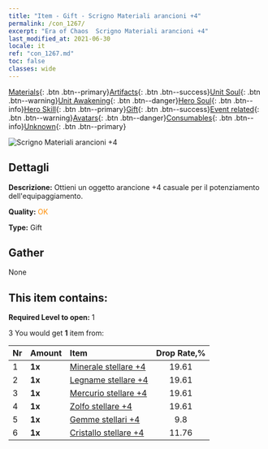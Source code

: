 ```yaml
---
title: "Item - Gift - Scrigno Materiali arancioni +4"
permalink: /con_1267/
excerpt: "Era of Chaos  Scrigno Materiali arancioni +4"
last_modified_at: 2021-06-30
locale: it
ref: "con_1267.md"
toc: false
classes: wide
---
```

 [Materials](/ItemsIT/){: .btn .btn--primary}[Artifacts](/ItemsIT/Artifacts/){: .btn .btn--success}[Unit Soul](/ItemsIT/UnitSoul/){: .btn .btn--warning}[Unit Awakening](/ItemsIT/UnitAwakening/){: .btn .btn--danger}[Hero Soul](/ItemsIT/HeroSoul/){: .btn .btn--info}[Hero Skill](/ItemsIT/HeroSkill/){: .btn .btn--primary}[Gift](/ItemsIT/Gift/){: .btn .btn--success}[Event related](/ItemsIT/Events/){: .btn .btn--warning}[Avatars](/ItemsIT/Avatars/){: .btn .btn--danger}[Consumables](/ItemsIT/Consumables/){: .btn .btn--info}[Unknown](/ItemsIT/Unknown/){: .btn .btn--primary}

 ![Scrigno Materiali arancioni +4](/images/t/i_304002.png)

## Dettagli
 **Descrizione:** Ottieni un oggetto arancione +4 casuale per il potenziamento dell'equipaggiamento.

 **Quality:** <span style="color: #FF8C00">OK</span>

 **Type:** Gift

## Gather

  None

## This item contains:

 **Required Level to open:** 1

 3 You would get **1** item  from:

  | Nr | Amount |     Item    | Drop Rate,% |
  |:---|:-------|:------------|:---------:|
  | 1 |  **1x** | [Minerale stellare +4](/ItemsIT/mat_89/) | 19.61 | 
  | 2 |  **1x** | [Legname stellare +4](/ItemsIT/mat_90/) | 19.61 | 
  | 3 |  **1x** | [Mercurio stellare +4](/ItemsIT/mat_91/) | 19.61 | 
  | 4 |  **1x** | [Zolfo stellare +4](/ItemsIT/mat_92/) | 19.61 | 
  | 5 |  **1x** | [Gemme stellari +4](/ItemsIT/mat_93/) | 9.8 | 
  | 6 |  **1x** | [Cristallo stellare +4](/ItemsIT/mat_94/) | 11.76 | 
